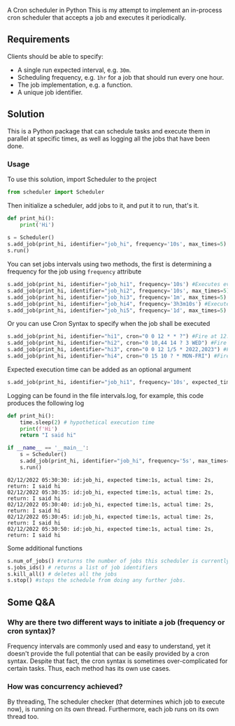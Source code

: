 A Cron scheduler in Python
This is my attempt to implement an in-process cron scheduler that accepts a job and executes it periodically. 

## Requirements
Clients should be able to specify:

- A single run expected interval, e.g. `30m`.
- Scheduling frequency, e.g. `1hr` for a job that should run every one hour.
- The job implementation, e.g. a function.
- A unique job identifier.

## Solution
This is a Python package that can schedule tasks and execute them in parallel at specific times, as well as logging all the jobs that have been done.

### Usage
To use this solution, import Scheduler to the project
```python
from scheduler import Scheduler
```

Then initialize a scheduler, add jobs to it, and put it to run, that's it.

```python
def print_hi():
    print('Hi')
    
s = Scheduler()
s.add_job(print_hi, identifier="job_hi", frequency='10s', max_times=5)
s.run()
```


You can set jobs intervals using two methods, the first is determining a frequency for the job using `frequency` attribute

```python
s.add_job(print_hi, identifier="job_hi1", frequency='10s') #Executes every 10 seconds, infinite number of times
s.add_job(print_hi, identifier="job_hi2", frequency='10s', max_times=5) #Executes every 10 seconds for 5 times.
s.add_job(print_hi, identifier="job_hi3", frequency='1m', max_times=5) #Executes every 1 minute for 5 times.
s.add_job(print_hi, identifier="job_hi4", frequency='3h3m10s') #Executes every 3 hours 30 minutes 10 seconds, infinite number of times
s.add_job(print_hi, identifier="job_hi5", frequency='1d', max_times=5) #Executes every day for 5 times.
```

Or you can use Cron Syntax to specify when the job shall be executed

```python
s.add_job(print_hi, identifier="hi1", cron="0 0 12 * * ?") #Fire at 12:00 PM (noon) every day
s.add_job(print_hi, identifier="hi2", cron="0 10,44 14 ? 3 WED") #Fire at 2:10 PM and at 2:44 PM every Wednesday in the month of March
s.add_job(print_hi, identifier="hi3", cron="0 0 12 1/5 * 2022,2023") #Fire at 12 PM (noon) every 5 days every month, starting on the first day of the month, years 2022 and 2023
s.add_job(print_hi, identifier="hi4", cron="0 15 10 ? * MON-FRI") #Fire at 10:15 AM every Monday, Tuesday, Wednesday, Thursday and Friday
```

Expected execution time can be added as an optional argument
```python
s.add_job(print_hi, identifier="job_hi1", frequency='10s', expected_time='1s')
```
Logging can be found in the file intervals.log, for example, this code produces the following log

```python
def print_hi():
    time.sleep(2) # hypothetical execution time
    print(f'Hi')
    return "I said hi"

if __name__ == '__main__':
    s = Scheduler()
    s.add_job(print_hi, identifier="job_hi", frequency='5s', max_times=5, expected_time="1s")
    s.run()
```

```log
02/12/2022 05:30:30: id:job_hi, expected time:1s, actual time: 2s, return: I said hi
02/12/2022 05:30:35: id:job_hi, expected time:1s, actual time: 2s, return: I said hi
02/12/2022 05:30:40: id:job_hi, expected time:1s, actual time: 2s, return: I said hi
02/12/2022 05:30:45: id:job_hi, expected time:1s, actual time: 2s, return: I said hi
02/12/2022 05:30:50: id:job_hi, expected time:1s, actual time: 2s, return: I said hi
```


Some additional functions
```python
s.num_of_jobs() #returns the number of jobs this scheduler is currently executing
s.jobs_ids() # returns a list of job identifiers
s.kill_all() # deletes all the jobs
s.stop() #stops the schedule from doing any further jobs.
```


## Some Q&A

### Why are there two different ways to initiate a job (frequency or cron syntax)?
Frequency intervals are commonly used and easy to understand, yet it doesn't provide the full potential that can be easily provided by a cron syntax. Despite that fact, the cron syntax is sometimes over-complicated for certain tasks. Thus, each method has its own use cases.

### How was concurrency achieved?
By threading, The scheduler checker (that determines which job to execute now), is running on its own thread. Furthermore, each job runs on its own thread too.



